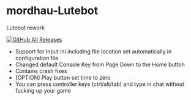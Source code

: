 # mordhau-Lutebot
Lutebot rework


[![GitHub All Releases](https://img.shields.io/github/downloads/extremlapin/mordhau-Lutebot/total)](https://github.com/ExtReMLapin/mordhau-Lutebot/releases/download/2.5/Lutebot.2.0.Final.zip)

* Support for Input.ini including file location set automatically in configuration file
* Changed default Console Key from Page Down to the Home button
* Contains crash fixes
* [OPTION] Play button set time to zero
* You can press controller keys (ctrl/alt/tab) and type in chat without fucking up your game
